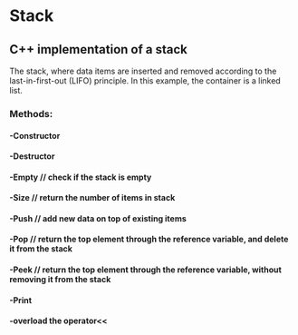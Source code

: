 # Stack
## C++ implementation of a stack

The stack, where data items are inserted and removed according to the last-in-first-out (LIFO) principle.
In this example, the container is a linked list.

### Methods:


   #### -Constructor
   #### -Destructor
   #### -Empty // check if the stack is empty
   #### -Size // return the number of items in stack
   #### -Push // add new data on top of existing items
   #### -Pop // return the top element through the reference variable, and delete it from the stack
   #### -Peek // return the top element through the reference variable, without removing it from the stack
   #### -Print
   #### -overload the operator<<
